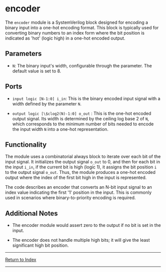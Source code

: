 # encoder

The `encoder` module is a SystemVerilog block designed for encoding a binary input into a one-hot encoding format. This block is typically used for converting binary numbers to an index form where the bit position is indicated as 'hot' (logic high) in a one-hot encoded output.

## Parameters

- `N`: The binary input's width, configurable through the parameter. The default value is set to 8.

## Ports

- `input logic [N-1:0] i_in`: This is the binary encoded input signal with a width defined by the parameter `N`.

- `output logic [\$clog2(N)-1:0] o_out` : This is the one-hot encoded output signal. Its width is determined by the ceiling log base 2 of `N`, which corresponds to the minimum number of bits needed to encode the input width `N` into a one-hot representation.

## Functionality

The module uses a combinatorial always block to iterate over each bit of the input signal. It initializes the output signal `o_out` to 0, and then for each bit in the input `i_in`, if the current bit is high (logic 1), it assigns the bit position `i` to the output signal `o_out`. Thus, the module produces a one-hot encoded output where the index of the first bit high in the input is represented.

The code describes an encoder that converts an N-bit input signal to an index value indicating the first '1' position in the input. This is commonly used in scenarios where binary-to-priority encoding is required.

## Additional Notes

- The encoder module would assert zero to the output if no bit is set in the input.

- The encoder does not handle multiple high bits; it will give the least significant high bit position.

---

[Return to Index](index.md)

----------
